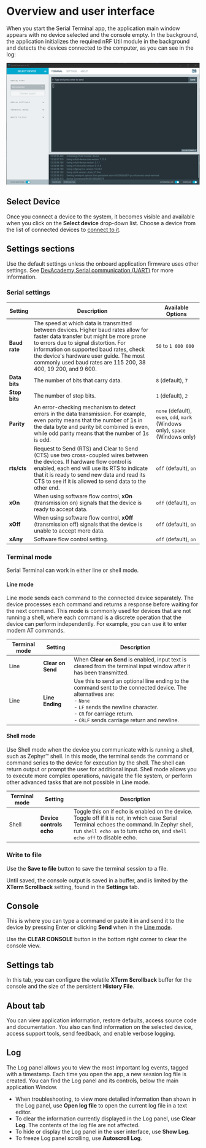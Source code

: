 # Overview and user interface

When you start the Serial Terminal app, the application main window appears with no device selected and the console empty.
In the background, the application initializes the required nRF Util module in the background and detects the devices connected to the computer, as you can see in the log:

![nRF Connect Serial Terminal default view at startup](./screenshots/serial_term_startup.png "nRF Connect Serial Terminal default view")

## Select Device

Once you connect a device to the system, it becomes visible and available when you click on the **Select device** drop-down list. Choose a device from the list of connected devices to [connect to it](connecting.md).

## Settings sections

Use the default settings unless the onboard application firmware uses other settings. See [DevAcademy Serial communication (UART)](https://academy.nordicsemi.com/topic/uart-driver/) for more information.

### Serial settings
| Setting         | Description                                                                                                              | Available Options      |
|-----------------|--------------------------------------------------------------------------------------------------------------------------|-------------------------|
| **Baud rate**   | The speed at which data is transmitted between devices. Higher baud rates allow for faster data transfer but might be more prone to errors due to signal distortion. For information on supported baud rates, check the device's hardware user guide. The most commonly used baud rates are 115 200, 38 400, 19 200, and 9 600. | `50` to `1 000 000`           |
| **Data bits**   | The number of bits that carry data.                                                                                      | `8` (default), `7`          |
| **Stop bits**   | The number of stop bits.                                                                                                | `1` (default), `2`          |
| **Parity**      | An error-checking mechanism to detect errors in the data transmission. For example, even parity means that the number of 1s in the data byte and parity bit combined is even, while odd parity means that the number of 1s is odd. | `none` (default), `even`, `odd`, `mark` (Windows only), `space` (Windows only) |
| **rts/cts**     | Request to Send (RTS) and Clear to Send (CTS) use two cross-coupled wires between the devices. If hardware flow control is enabled, each end will use its RTS to indicate that it is ready to send new data and read its CTS to see if it is allowed to send data to the other end. | `off` (default), `on`       |
| **xOn**         | When using software flow control, **xOn** (transmission on) signals that the device is ready to accept data.                | `off` (default), `on`       |
| **xOff**        | When using software flow control, **xOff** (transmission off) signals that the device is unable to accept more data.         | `off` (default), `on`       |
| **xAny**        | Software flow control setting.                                                                                          | `off` (default), `on`       |

### Terminal mode

Serial Terminal can work in either line or shell mode.

#### Line mode

Line mode sends each command to the connected device separately. The device processes each command and returns a response before waiting for the next command. This mode is commonly used for devices that are not running a shell, where each command is a discrete operation that the device can perform independently. For example, you can use it to enter modem AT commands.

| Terminal mode  | Setting            | Description                                                                      |
| -------------- | ------------------ | -------------------------------------------------------------------------------- |
| Line           | **Clear on Send**      | When **Clear on Send** is enabled, input text is cleared from the terminal input window after it has been transmitted. |
| Line           | **Line Ending**        | Use this to send an optional line ending to the command sent to the connected device. The alternatives are:</br> - `None`</br>- `LF` sends the newline character.</br> - ``CR`` for carriage return.</br> - ``CRLF`` sends carriage return and newline.     |

#### Shell mode
Use Shell mode when the device you communicate with is running a shell, such as Zephyr™ shell. In this mode, the terminal sends the command or command series to the device for execution by the shell. The shell can return output or prompt the user for additional input. Shell mode allows you to execute more complex operations, navigate the file system, or perform other advanced tasks that are not possible in Line mode.

| Terminal mode | Setting            | Description                                                                      |
| ------------- | ------------------ | -------------------------------------------------------------------------------- |
| Shell         | **Device controls echo** | Toggle this on if echo is enabled on the device. Toggle off if it is not, in which case Serial Terminal echoes the command. In Zephyr shell, run `shell echo on` to turn echo on, and `shell echo off` to disable echo. |

### Write to file

Use the **Save to file** button to save the terminal session to a file.

Until saved, the console output is saved in a buffer, and is limited by the **XTerm Scrollback** setting, found in the **Settings** tab.

## Console

This is where you can type a command or paste it in and send it to the device by pressing Enter or clicking **Send** when in the [Line mode](#terminal-mode).

Use the **CLEAR CONSOLE** button in the bottom right corner to clear the console view.

## Settings tab

In this tab, you can configure the volatile **XTerm Scrollback** buffer for the console and the size of the persistent **History File**.

## About tab

You can view application information, restore defaults, access source code and documentation. You also can find information on the selected device, access support tools, send feedback, and enable verbose logging.

## Log

The Log panel allows you to view the most important log events, tagged with a timestamp. Each time you open the app, a new session log file is created. You can find the Log panel and its controls, below the main application Window.

- When troubleshooting, to view more detailed information than shown in the Log panel, use **Open log file** to open the current log file in a text editor.
- To clear the information currently displayed in the Log panel, use **Clear Log**. The contents of the log file are not affected.
- To hide or display the Log panel in the user interface, use **Show Log**.
- To freeze Log panel scrolling, use **Autoscroll Log**.